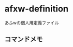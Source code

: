 # afxw-definition
あふwの個人用定義ファイル

## コマンドメモ
[ctrl + Enter]: 関連付けで開く
[Backspace]: 親ディレクトリに移動
[ctrl + →]: ドライブ変更
[ctrl + ↓]: スクロール
[f]: カレントディレクトリ内の入力したファイルへ移動
[space]: 選択
[r]: リネーム
[k]: ディレクトリ作成
[e]: エディタで開く
[v]: ビューワーで開く
